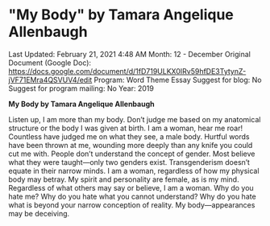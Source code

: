 # "My Body" by Tamara Angelique Allenbaugh

Last Updated: February 21, 2021 4:48 AM
Month: 12 - December
Original Document (Google Doc): https://docs.google.com/document/d/1fD719ULKX0IRv59hfDE3TytynZ-jVF71EMra4QSVUV4/edit
Program: Word Theme Essay
Suggest for blog: No
Suggest for program mailing: No
Year: 2019

**My Body by Tamara Angelique Allenbaugh**

Listen up, I am more than my body. Don’t judge me based on my anatomical structure or the body I was given at birth. I am a woman, hear me roar! Countless have judged me on what they see, a male body. Hurtful words have been thrown at me, wounding more deeply than any knife you could cut me with. People don’t understand the concept of gender. Most believe what they were taught—only two genders exist. Transgenderism doesn’t equate in their narrow minds. I am a woman, regardless of how my physical body may betray. My spirit and personality are female, as is my mind. Regardless of what others may say or believe, I am a woman. Why do you hate me? Why do you hate what you cannot understand? Why do you hate what is beyond your narrow conception of reality. My body—appearances may be deceiving.